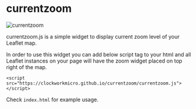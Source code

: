 # currentzoom

![currentzoom](https://thumbs.gfycat.com/ThunderousInfatuatedAnemoneshrimp-size_restricted.gif)

currentzoom.js is a simple widget to display current zoom level of your Leaflet map.

In order to use this widget you can add below script tag to your html and all Leaflet instances on your page will have the zoom widget placed on top right of the map.

    <script src="https://clockworkmicro.github.io/currentzoom/currentzoom.js"></script>


Check `index.html` for example usage.